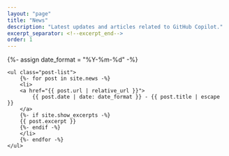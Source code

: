 ```yaml
---
layout: "page"
title: "News"
description: "Latest updates and articles related to GitHub Copilot."
excerpt_separator: <!--excerpt_end-->
order: 1
---
```


{%- assign date_format = "%Y-%m-%d" -%}

    <ul class="post-list">
        {%- for post in site.news -%}
        <li>
        <a href="{{ post.url | relative_url }}">
            {{ post.date | date: date_format }} - {{ post.title | escape }}
        </a>
        {%- if site.show_excerpts -%}
        {{ post.excerpt }}
        {%- endif -%}
        </li>
        {%- endfor -%}
    </ul>

